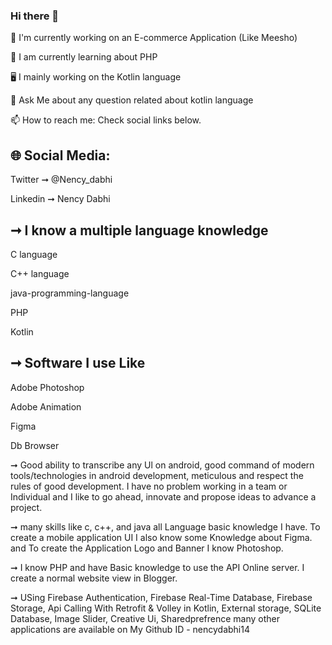 ### Hi there 👋


🛒 I'm currently working on an E-commerce Application (Like Meesho)

👩 I am currently learning about PHP

🖥️ I mainly working on the Kotlin language

💬 Ask Me about any question related about kotlin language

📫 How to reach me: Check social links below.



🌐 Social Media:
----------------------------------------------------------------------------------------

Twitter ➞  @Nency_dabhi

Linkedin ➞ Nency Dabhi


➞ I know a multiple language knowledge
----------------------------------------------------------------------------------------

  C  language
  
  C++ language
  
  java-programming-language  
  
  PHP 
 
  Kotlin
  
  
 ➞ Software I use Like
 ----------------------------------------------------------------------------------------
 
  Adobe Photoshop
  
  Adobe Animation
  
  Figma
  
  Db Browser
  
  

➞ Good ability to transcribe any Ul on android, good command of modern tools/technologies in android development, meticulous and respect the rules of good development. I have no problem working in a team or Individual and I like to go ahead, innovate and propose ideas to advance a project.


➞ many skills like c, c++, and java all Language basic knowledge I have. To create a mobile application UI I also know some Knowledge about Figma. and To create the Application Logo and Banner I know Photoshop.


➞  I know PHP and have Basic knowledge to use the API Online server. I create a normal website view in Blogger.


➞ USing Firebase Authentication, Firebase Real-Time Database, Firebase Storage, Api Calling With Retrofit & Volley in Kotlin, External storage, SQLite Database, Image Slider, Creative Ui, Sharedprefrence many other applications are available on My Github ID - nencydabhi14
